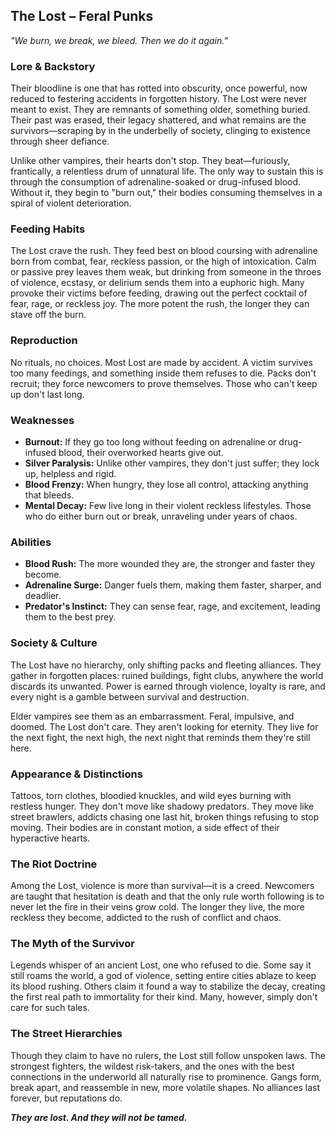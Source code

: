 ## The Lost – Feral Punks
*"We burn, we break, we bleed. Then we do it again."*

### Lore & Backstory
Their bloodline is one that has rotted into obscurity, once powerful, now reduced to festering accidents in forgotten history. The Lost were never meant to exist. They are remnants of something older, something buried. Their past was erased, their legacy shattered, and what remains are the survivors—scraping by in the underbelly of society, clinging to existence through sheer defiance.

Unlike other vampires, their hearts don't stop. They beat—furiously, frantically, a relentless drum of unnatural life. The only way to sustain this is through the consumption of adrenaline-soaked or drug-infused blood. Without it, they begin to "burn out," their bodies consuming themselves in a spiral of violent deterioration.

### Feeding Habits
The Lost crave the rush. They feed best on blood coursing with adrenaline born from combat, fear, reckless passion, or the high of intoxication. Calm or passive prey leaves them weak, but drinking from someone in the throes of violence, ecstasy, or delirium sends them into a euphoric high. Many provoke their victims before feeding, drawing out the perfect cocktail of fear, rage, or reckless joy. The more potent the rush, the longer they can stave off the burn.

### Reproduction
No rituals, no choices. Most Lost are made by accident. A victim survives too many feedings, and something inside them refuses to die. Packs don't recruit; they force newcomers to prove themselves. Those who can't keep up don't last long.

### Weaknesses
- **Burnout:** If they go too long without feeding on adrenaline or drug-infused blood, their overworked hearts give out.
- **Silver Paralysis:** Unlike other vampires, they don't just suffer; they lock up, helpless and rigid.
- **Blood Frenzy:** When hungry, they lose all control, attacking anything that bleeds.
- **Mental Decay:** Few live long in their violent reckless lifestyles. Those who do either burn out or break, unraveling under years of chaos.

### Abilities
- **Blood Rush:** The more wounded they are, the stronger and faster they become.
- **Adrenaline Surge:** Danger fuels them, making them faster, sharper, and deadlier.
- **Predator's Instinct:** They can sense fear, rage, and excitement, leading them to the best prey.

### Society & Culture
The Lost have no hierarchy, only shifting packs and fleeting alliances. They gather in forgotten places: ruined buildings, fight clubs, anywhere the world discards its unwanted. Power is earned through violence, loyalty is rare, and every night is a gamble between survival and destruction.

Elder vampires see them as an embarrassment. Feral, impulsive, and doomed. The Lost don't care. They aren't looking for eternity. They live for the next fight, the next high, the next night that reminds them they're still here.

### Appearance & Distinctions
Tattoos, torn clothes, bloodied knuckles, and wild eyes burning with restless hunger. They don't move like shadowy predators. They move like street brawlers, addicts chasing one last hit, broken things refusing to stop moving. Their bodies are in constant motion, a side effect of their hyperactive hearts.

### The Riot Doctrine
Among the Lost, violence is more than survival—it is a creed. Newcomers are taught that hesitation is death and that the only rule worth following is to never let the fire in their veins grow cold. The longer they live, the more reckless they become, addicted to the rush of conflict and chaos.

### The Myth of the Survivor
Legends whisper of an ancient Lost, one who refused to die. Some say it still roams the world, a god of violence, setting entire cities ablaze to keep its blood rushing. Others claim it found a way to stabilize the decay, creating the first real path to immortality for their kind. Many, however, simply don't care for such tales.

### The Street Hierarchies
Though they claim to have no rulers, the Lost still follow unspoken laws. The strongest fighters, the wildest risk-takers, and the ones with the best connections in the underworld all naturally rise to prominence. Gangs form, break apart, and reassemble in new, more volatile shapes. No alliances last forever, but reputations do.

***They are lost. And they will not be tamed.*** 